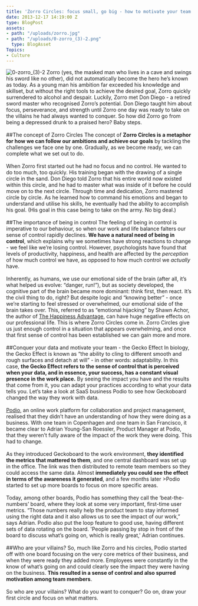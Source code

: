 ```yaml
---
title: 'Zorro Circles: focus small, go big - how to motivate your team to stay data-driven'
date: 2013-12-17 14:19:00 Z
type: BlogPost
assets:
- path: "/uploads/zorro.jpg"
- path: "/uploads/0-zorro_(3)-2.png"
  type: BlogAsset
Topics:
- Culture
---
```


![0-zorro_(3)-2](/uploads/0-zorro_(3)-2.png) 
Zorro (yes, the masked man who lives in a cave and swings his sword like no other), did not automatically become the hero he’s known as today. As a young man his ambition far exceeded his knowledge and skillset, but without the right tools to achieve the desired goal, Zorro quickly surrendered to alcohol and despair. Luckily, Zorro met Don Diego - a retired sword master who recognised Zorro’s potential. Don Diego taught him about focus, perseverance, and strength until Zorro one day was ready to take on the villains he had always wanted to conquer. So how did Zorro go from being a depressed drunk to a praised hero? Baby steps.
</br>
</br>
##The concept of Zorro Circles
The concept of <strong>Zorro Circles is a metaphor for how we can follow our ambitions and achieve our goals</strong> by tackling the challenges we face one by one. Gradually, as we become ready, we can complete what we set out to do.
</br>
</br>
When Zorro first started out he had no focus and no control. He wanted to do too much, too quickly. His training began with the drawing of a single circle in the sand. Don Diego told Zorro that his entire world now existed within this circle, and he had to master what was inside of it before he could move on to the next circle. Through time and dedication, Zorro mastered circle by circle. As he learned how to command his emotions and began to understand and utilise his skills, he eventually had the ability to accomplish his goal. (His goal in this case being to take on the army. No big deal.)
</br>
</br>
##The importance of being in control
The feeling of being in control is imperative to our behaviour, so when our work and life balance falters our sense of control rapidly declines. <strong>We have a natural need of being in control</strong>, which explains why we sometimes have strong reactions to change - we feel like we’re losing control. However, psychologists have found that levels of productivity, happiness, and health are affected by the </span><em>perception</em><span> of how much control we have, as opposed to how much control we *actually* have.
</br>
</br>
Inherently, as humans, we use our emotional side of the brain (after all, it’s what helped us evolve: “danger, run!”), but as society developed, the cognitive part of the brain became more dominant: think first, then react. It’s the civil thing to do, right? But despite logic and “knowing better” - once we’re starting to feel stressed or overwhelmed, our emotional side of the brain takes over. This, referred to as “emotional hijacking” by Shawn Achor, the author of <a href="http://www.amazon.co.uk/The-Happiness-Advantage-Principles-Performance/dp/0753539470" target="_blank">The Happiness Advantage</a>, can have huge negative effects on our professional life. This is where Zorro Circles come in. Zorro Circles give us just enough control in a situation that appears overwhelming, and once that first sense of control has been established we can gain more and more.
</br>
</br>
##Conquer your data and motivate your team - the Gecko Effect
In biology, the Gecko Effect is known as “the ability to cling to different smooth and rough surfaces and detach at will” - in other words: adaptability. In this case, **the Gecko Effect refers to the sense of control that is perceived when your data, and in essence, your success, has a constant visual presence in the work place.** By seeing the impact you have and the results that come from it, you can adapt your practices according to what your data tells you. Let’s take a look at SaaS business Podio to see how Geckoboard changed the way they work with data.
</br>
</br>
<a href="https://podio.com/" target="_blank">Podio</a>, an online work platform for collaboration and project management, realised that they didn’t have an understanding of how they were doing as a business. With one team in Copenhagen and one team in San Francisco, it became clear to Adrian Young-San Roessler, Product Manager at Podio, that they weren’t fully aware of the impact of the work they were doing. This had to change.  
</br>
</br>
As they introduced Geckoboard to the work environment, **they identified the metrics that mattered to them**, and one central dashboard was set up in the office. The link was then distributed to remote team members so they could access the same data. Almost **immediately you could see the effect in terms of the awareness it generated**, and a few months later >Podio started to set up more boards to focus on more specific areas.
</br>
</br>
Today, among other boards, Podio has something they call the ‘beat-the-numbers’ board, where they look at some very important, first-time user metrics. “Those numbers really help the product team to stay informed using the right data and it also allows us to see the impact of our work,” says Adrian. Podio also put the loop feature to good use, having different sets of data rotating on the board. 'People passing by stop in front of the board to discuss what’s going on, which is really great,' Adrian continues.
</br>
</br>
##Who are your villains?
So, much like Zorro and his circles, Podio started off with one board focusing on the very core metrics of their business, and when they were ready they added more. Employees were constantly in the know of what’s going on and could clearly see the impact they were having on the business. **This resulted in a sense of control and also spurred motivation among team members**. 
</br>
</br>
So who are your villains? What do you want to conquer? Go on, draw your first circle and focus on what matters.
